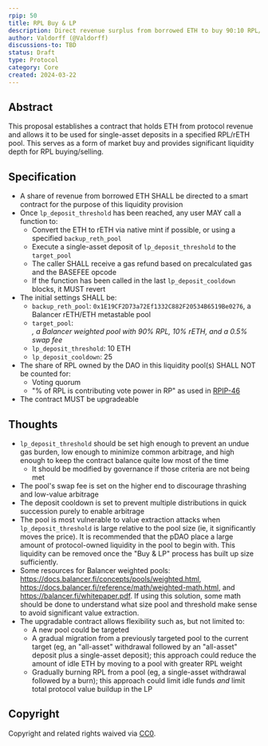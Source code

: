 ```yaml
---
rpip: 50
title: RPL Buy & LP
description: Direct revenue surplus from borrowed ETH to buy 90:10 RPL/rETH liquidity pool shares. 
author: Valdorff (@Valdorff)
discussions-to: TBD
status: Draft
type: Protocol
category: Core
created: 2024-03-22
---
```


## Abstract
This proposal establishes a contract that holds ETH from protocol revenue and allows it to be used for single-asset deposits in a specified RPL/rETH pool. This serves as a form of market buy and provides significant liquidity depth for RPL buying/selling.

## Specification
- A share of revenue from borrowed ETH SHALL be directed to a smart contract for the purpose of this liquidity provision
- Once `lp_deposit_threshold` has been reached, any user MAY call a function to:
  - Convert the ETH to rETH via native mint if possible, or using a specified `backup_reth_pool` 
  - Execute a single-asset deposit of `lp_deposit_threshold` to the `target_pool`
  - The caller SHALL receive a gas refund based on precalculated gas and the BASEFEE opcode
  - If the function has been called in the last `lp_deposit_cooldown` blocks, it MUST revert 
- The initial settings SHALL be:
  - `backup_reth_pool`: `0x1E19CF2D73a72Ef1332C882F20534B6519Be0276`, a Balancer rETH/ETH metastable pool
  - `target_pool`: <ADDRESS TBD>, a Balancer weighted pool with 90% RPL, 10% rETH, and a 0.5% swap fee
  - `lp_deposit_threshold`: 10 ETH
  - `lp_deposit_cooldown`: 25
- The share of RPL owned by the DAO in this liquidity pool(s) SHALL NOT be counted for:
  - Voting quorum
  - "% of RPL is contributing vote power in RP" as used in [RPIP-46](RPIP-46.md)
- The contract MUST be upgradeable

## Thoughts
- `lp_deposit_threshold` should be set high enough to prevent an undue gas burden, low enough to minimize common arbitrage, and high enough to keep the contract balance quite low most of the time
  - It should be modified by governance if those criteria are not being met
- The pool's swap fee is set on the higher end to discourage thrashing and low-value arbitrage
- The deposit cooldown is set to prevent multiple distributions in quick succession purely to enable arbitrage
- The pool is most vulnerable to value extraction attacks when `lp_deposit_threshold` is large relative to the pool size (ie, it significantly moves the price). It is recommended that the pDAO place a large amount of protocol-owned liquidity in the pool to begin with. This liquidity can be removed once the "Buy & LP" process has built up size sufficiently. 
- Some resources for Balancer weighted pools: https://docs.balancer.fi/concepts/pools/weighted.html, https://docs.balancer.fi/reference/math/weighted-math.html, and https://balancer.fi/whitepaper.pdf. If using this solution, some math should be done to understand what size pool and threshold make sense to avoid significant value extraction.
- The upgradable contract allows flexibility such as, but not limited to:
  - A new pool could be targeted
  - A gradual migration from a previously targeted pool to the current target (eg, an "all-asset" withdrawal followed by an "all-asset" deposit plus a single-asset deposit); this approach could reduce the amount of idle ETH by moving to a pool with greater RPL weight
  - Gradually burning RPL from a pool (eg, a single-asset withdrawal followed by a burn); this approach could limit idle funds _and_ limit total protocol value buildup in the LP


## Copyright
Copyright and related rights waived via [CC0](https://creativecommons.org/publicdomain/zero/1.0/).
